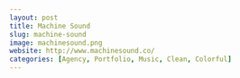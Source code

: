 ```yaml
---
layout: post
title: Machine Sound
slug: machine-sound
image: machinesound.png
website: http://www.machinesound.co/
categories: [Agency, Portfolio, Music, Clean, Colorful]
---
```

